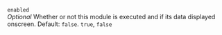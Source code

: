 <tr>
    <td>
        <code>enabled</code>
        <br />
        <i>Optional</i> Whether or not this module is executed and if its data displayed onscreen. Default:
        <code>false</code>.
    </td>
    <td><code>true</code>, <code>false</code></td>
</tr>